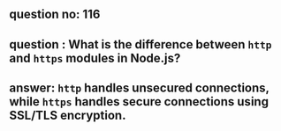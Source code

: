 
      
## question no: 116

## question : What is the difference between `http` and `https` modules in Node.js?

## answer: `http` handles unsecured connections, while `https` handles secure connections using SSL/TLS encryption.
      